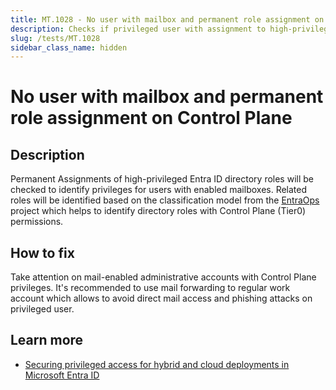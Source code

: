 ```yaml
---
title: MT.1028 - No user with mailbox and permanent role assignment on Control Plane
description: Checks if privileged user with assignment to high-privileged roles is mail-enabled
slug: /tests/MT.1028
sidebar_class_name: hidden
---
```


# No user with mailbox and permanent role assignment on Control Plane

## Description

Permanent Assignments of high-privileged Entra ID directory roles will be checked to identify privileges for users with enabled mailboxes. Related roles will be identified based on the classification model from the [EntraOps](https://github.com/Cloud-Architekt/AzurePrivilegedIAM) project which helps to identify directory roles with Control Plane (Tier0) permissions.

## How to fix

Take attention on mail-enabled administrative accounts with Control Plane privileges.
It's recommended to use mail forwarding to regular work account which allows to avoid direct mail access and phishing attacks on privileged user.

## Learn more

  - [Securing privileged access for hybrid and cloud deployments in Microsoft Entra ID](https://learn.microsoft.com/en-us/entra/identity/role-based-access-control/security-planning#ensure-separate-user-accounts-and-mail-forwarding-for-global-administrator-accounts)

